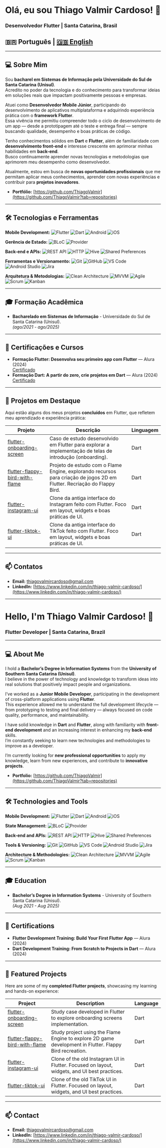 # Olá, eu sou Thiago Valmir Cardoso! 👋

### Desenvolvedor Flutter | Santa Catarina, Brasil

## 🇧🇷 Português | [🇬🇧 English](#english-version)

---

## 💻 Sobre Mim

Sou **bacharel em Sistemas de Informação pela Universidade do Sul de Santa Catarina (Unisul)**.  
Acredito no poder da tecnologia e do conhecimento para transformar ideias em soluções reais que impactam positivamente pessoas e empresas.

Atuei como **Desenvolvedor Mobile Júnior**, participando do desenvolvimento de aplicativos multiplataforma e adquirindo experiência prática com o **framework Flutter**.  
Essa vivência me permitiu compreender todo o ciclo de desenvolvimento de um app — desde a prototipagem até o teste e entrega final — sempre buscando qualidade, desempenho e boas práticas de código.

Tenho conhecimentos sólidos em **Dart** e **Flutter**, além de familiaridade com **desenvolvimento front-end** e interesse crescente em aprimorar minhas habilidades em **back-end**.  
Busco continuamente aprender novas tecnologias e metodologias que aprimorem meu desempenho como desenvolvedor.

Atualmente, estou em busca de **novas oportunidades profissionais** que me permitam aplicar meus conhecimentos, aprender com novas experiências e contribuir para **projetos inovadores**.

* **Portfólio:** [https://github.com/ThiagoValmir](https://github.com/ThiagoValmir?tab=repositories)

---

## 🛠️ Tecnologias e Ferramentas

**Mobile Development:**
![Flutter](https://img.shields.io/badge/Flutter-02569B?style=flat-square&logo=flutter&logoColor=white)
![Dart](https://img.shields.io/badge/Dart-0175C2?style=flat-square&logo=dart&logoColor=white)
![Android](https://img.shields.io/badge/Android-3DDC84?style=flat-square&logo=android&logoColor=white)
![iOS](https://img.shields.io/badge/iOS-000000?style=flat-square&logo=apple&logoColor=white)

**Gerência de Estado:**
![BLoC](https://img.shields.io/badge/BLoC-0175C2?style=flat-square&logo=flutter&logoColor=white)
![Provider](https://img.shields.io/badge/Provider-0A66C2?style=flat-square&logo=flutter&logoColor=white)

**Back-end e APIs:**
![REST API](https://img.shields.io/badge/REST-02569B?style=flat-square&logo=rest&logoColor=white)
![HTTP](https://img.shields.io/badge/HTTP-FF6F00?style=flat-square&logo=axios&logoColor=white)
![Hive](https://img.shields.io/badge/Hive-FDEE21?style=flat-square&logo=hive&logoColor=black)
![Shared Preferences](https://img.shields.io/badge/Shared_Preferences-0099CC?style=flat-square&logo=flutter&logoColor=white)

**Ferramentas e Versionamento:**
![Git](https://img.shields.io/badge/Git-F05032?style=flat-square&logo=git&logoColor=white)
![GitHub](https://img.shields.io/badge/GitHub-100000?style=flat-square&logo=github&logoColor=white)
![VS Code](https://img.shields.io/badge/VS_Code-007ACC?style=flat-square&logo=visual-studio-code&logoColor=white)
![Android Studio](https://img.shields.io/badge/Android_Studio-3DDC84?style=flat-square&logo=android-studio&logoColor=white)
![Jira](https://img.shields.io/badge/Jira-0052CC?style=flat-square&logo=jira&logoColor=white)

**Arquitetura & Metodologias:**
![Clean Architecture](https://img.shields.io/badge/Clean_Architecture-25A162?style=flat-square&logo=arch-linux&logoColor=white)
![MVVM](https://img.shields.io/badge/MVVM-FF4800?style=flat-square&logo=model&logoColor=white)
![Agile](https://img.shields.io/badge/Agile-2496ED?style=flat-square&logo=scrum&logoColor=white)
![Scrum](https://img.shields.io/badge/Scrum-0074D9?style=flat-square&logo=scrum&logoColor=white)
![Kanban](https://img.shields.io/badge/Kanban-0099CC?style=flat-square&logo=kanban&logoColor=white)

---

## 🎓 Formação Acadêmica

* **Bacharelado em Sistemas de Informação** - Universidade do Sul de Santa Catarina (Unisul).  
  _(ago/2021 - ago/2025)_

---

## 📜 Certificações e Cursos

* **Formação Flutter: Desenvolva seu primeiro app com Flutter** — Alura (2024)  
  [Certificado](https://cursos.alura.com.br/degree/certificate/eab79e0e-c83e-45b7-b0f7-128c1f358cf5?lang=pt_BR)  
* **Formação Dart: A partir do zero, crie projetos em Dart** — Alura (2024)  
  [Certificado](https://cursos.alura.com.br/degree/certificate/398a4215-f27b-4f44-982e-4028304c1035?lang=pt_BR)

---

## 🌟 Projetos em Destaque

Aqui estão alguns dos meus projetos **concluídos** em Flutter, que refletem meu aprendizado e experiência prática:  

| Projeto | Descrição | Linguagem |
|---------|-----------|-----------|
| [flutter-onboarding-screen](https://github.com/ThiagoValmir/flutter-onboarding-screen) | Caso de estudo desenvolvido em Flutter para explorar a implementação de telas de introdução (onboarding). | Dart |
| [flutter-flappy-bird-with-flame](https://github.com/ThiagoValmir/flutter-flappy-bird-with-flame) | Projeto de estudo com o Flame Engine, explorando recursos para criação de jogos 2D em Flutter. Recriação do Flappy Bird. | Dart |
| [flutter-instagram-ui](https://github.com/ThiagoValmir/flutter-instagram-ui) | Clone da antiga interface do Instagram feito com Flutter. Foco em layout, widgets e boas práticas de UI. | Dart |
| [flutter-tiktok-ui](https://github.com/ThiagoValmir/flutter-tiktok-ui) | Clone da antiga interface do TikTok feito com Flutter. Foco em layout, widgets e boas práticas de UI. | Dart |

---

## 📫 Contatos

* **Email:** thiagovalmircardoso@gmail.com  
* **LinkedIn:** [https://www.linkedin.com/in/thiago-valmir-cardoso/](https://www.linkedin.com/in/thiago-valmir-cardoso/)  

---

<a name="english-version"></a> 
# Hello, I'm Thiago Valmir Cardoso! 👋

### Flutter Developer | Santa Catarina, Brazil

---

## 💻 About Me

I hold a **Bachelor’s Degree in Information Systems** from the **University of Southern Santa Catarina (Unisul)**.  
I believe in the power of technology and knowledge to transform ideas into real solutions that positively impact people and organizations.

I’ve worked as a **Junior Mobile Developer**, participating in the development of cross-platform applications using **Flutter**.  
This experience allowed me to understand the full development lifecycle — from prototyping to testing and final delivery — always focused on code quality, performance, and maintainability.

I have solid knowledge in **Dart** and **Flutter**, along with familiarity with **front-end development** and an increasing interest in enhancing my **back-end** skills.  
I’m constantly seeking to learn new technologies and methodologies to improve as a developer.

I’m currently looking for **new professional opportunities** to apply my knowledge, learn from new experiences, and contribute to **innovative projects**.

* **Portfolio:** [https://github.com/ThiagoValmir](https://github.com/ThiagoValmir?tab=repositories)

---

## 🛠️ Technologies and Tools

**Mobile Development:**
![Flutter](https://img.shields.io/badge/Flutter-02569B?style=flat-square&logo=flutter&logoColor=white)
![Dart](https://img.shields.io/badge/Dart-0175C2?style=flat-square&logo=dart&logoColor=white)
![Android](https://img.shields.io/badge/Android-3DDC84?style=flat-square&logo=android&logoColor=white)
![iOS](https://img.shields.io/badge/iOS-000000?style=flat-square&logo=apple&logoColor=white)

**State Management:**
![BLoC](https://img.shields.io/badge/BLoC-0175C2?style=flat-square&logo=flutter&logoColor=white)
![Provider](https://img.shields.io/badge/Provider-0A66C2?style=flat-square&logo=flutter&logoColor=white)

**Back-end and APIs:**
![REST API](https://img.shields.io/badge/REST-02569B?style=flat-square&logo=rest&logoColor=white)
![HTTP](https://img.shields.io/badge/HTTP-FF6F00?style=flat-square&logo=axios&logoColor=white)
![Hive](https://img.shields.io/badge/Hive-FDEE21?style=flat-square&logo=hive&logoColor=black)
![Shared Preferences](https://img.shields.io/badge/Shared_Preferences-0099CC?style=flat-square&logo=flutter&logoColor=white)

**Tools & Versioning:**
![Git](https://img.shields.io/badge/Git-F05032?style=flat-square&logo=git&logoColor=white)
![GitHub](https://img.shields.io/badge/GitHub-100000?style=flat-square&logo=github&logoColor=white)
![VS Code](https://img.shields.io/badge/VS_Code-007ACC?style=flat-square&logo=visual-studio-code&logoColor=white)
![Android Studio](https://img.shields.io/badge/Android_Studio-3DDC84?style=flat-square&logo=android-studio&logoColor=white)
![Jira](https://img.shields.io/badge/Jira-0052CC?style=flat-square&logo=jira&logoColor=white)

**Architecture & Methodologies:**
![Clean Architecture](https://img.shields.io/badge/Clean_Architecture-25A162?style=flat-square&logo=arch-linux&logoColor=white)
![MVVM](https://img.shields.io/badge/MVVM-FF4800?style=flat-square&logo=model&logoColor=white)
![Agile](https://img.shields.io/badge/Agile-2496ED?style=flat-square&logo=scrum&logoColor=white)
![Scrum](https://img.shields.io/badge/Scrum-0074D9?style=flat-square&logo=scrum&logoColor=white)
![Kanban](https://img.shields.io/badge/Kanban-0099CC?style=flat-square&logo=kanban&logoColor=white)

---

## 🎓 Education

* **Bachelor’s Degree in Information Systems** - University of Southern Santa Catarina (Unisul).  
  _(Aug 2021 - Aug 2025)_

---

## 📜 Certifications

* **Flutter Development Training: Build Your First Flutter App** — Alura (2024)  
* **Dart Development Training: From Scratch to Projects in Dart** — Alura (2024)

---

<a name="english-projects"></a>
## 🌟 Featured Projects

Here are some of my **completed Flutter projects**, showcasing my learning and hands-on experience:  

| Project | Description | Language |
|---------|-----------|-----------|
| [flutter-onboarding-screen](https://github.com/ThiagoValmir/flutter-onboarding-screen) | Study case developed in Flutter to explore onboarding screens implementation. | Dart |
| [flutter-flappy-bird-with-flame](https://github.com/ThiagoValmir/flutter-flappy-bird-with-flame) | Study project using the Flame Engine to explore 2D game development in Flutter. Flappy Bird recreation. | Dart |
| [flutter-instagram-ui](https://github.com/ThiagoValmir/flutter-instagram-ui) | Clone of the old Instagram UI in Flutter. Focused on layout, widgets, and UI best practices. | Dart |
| [flutter-tiktok-ui](https://github.com/ThiagoValmir/flutter-tiktok-ui) | Clone of the old TikTok UI in Flutter. Focused on layout, widgets, and UI best practices. | Dart |

---

## 📫 Contact

* **Email:** thiagovalmircardoso@gmail.com  
* **LinkedIn:** [https://www.linkedin.com/in/thiago-valmir-cardoso/](https://www.linkedin.com/in/thiago-valmir-cardoso/)  
